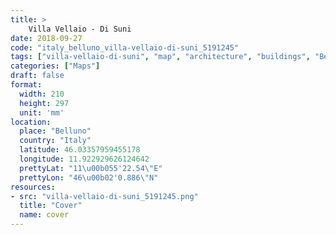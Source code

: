 ```yaml
---
title: > 
    Villa Vellaio - Di Suni
date: 2018-09-27
code: "italy_belluno_villa-vellaio-di-suni_5191245"
tags: ["villa-vellaio-di-suni", "map", "architecture", "buildings", "Belluno", "Italy"]
categories: ["Maps"]
draft: false
format:
  width: 210
  height: 297
  unit: 'mm'
location:
  place: "Belluno"
  country: "Italy"
  latitude: 46.03357959455178
  longitude: 11.922929626124642
  prettyLat: "11\u00b055'22.54\"E"
  prettyLon: "46\u00b02'0.886\"N"
resources:
- src: "villa-vellaio-di-suni_5191245.png"
  title: "Cover"
  name: cover
---
```

